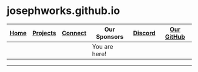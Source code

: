 # josephworks.github.io
| [Home](README.md) | [Projects](PROJECTS.md) | [Connect](CONNECT.md) | Our Sponsors | [Discord](DISCORD.md) | [Our GitHub](http://www.github.com/josephworks) |
|-------------------|-------------------------|:-------:|-----------------------------|-----------------------|-------------------------------------------------|
||||You are here!
------
